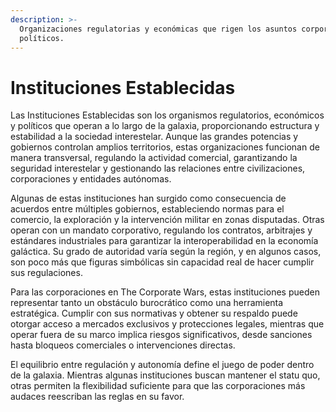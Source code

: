 ```yaml
---
description: >-
  Organizaciones regulatorias y económicas que rigen los asuntos corporativos y
  políticos.
---
```


# Instituciones Establecidas

Las Instituciones Establecidas son los organismos regulatorios, económicos y políticos que operan a lo largo de la galaxia, proporcionando estructura y estabilidad a la sociedad interestelar. Aunque las grandes potencias y gobiernos controlan amplios territorios, estas organizaciones funcionan de manera transversal, regulando la actividad comercial, garantizando la seguridad interestelar y gestionando las relaciones entre civilizaciones, corporaciones y entidades autónomas.

Algunas de estas instituciones han surgido como consecuencia de acuerdos entre múltiples gobiernos, estableciendo normas para el comercio, la exploración y la intervención militar en zonas disputadas. Otras operan con un mandato corporativo, regulando los contratos, arbitrajes y estándares industriales para garantizar la interoperabilidad en la economía galáctica. Su grado de autoridad varía según la región, y en algunos casos, son poco más que figuras simbólicas sin capacidad real de hacer cumplir sus regulaciones.

Para las corporaciones en The Corporate Wars, estas instituciones pueden representar tanto un obstáculo burocrático como una herramienta estratégica. Cumplir con sus normativas y obtener su respaldo puede otorgar acceso a mercados exclusivos y protecciones legales, mientras que operar fuera de su marco implica riesgos significativos, desde sanciones hasta bloqueos comerciales o intervenciones directas.

El equilibrio entre regulación y autonomía define el juego de poder dentro de la galaxia. Mientras algunas instituciones buscan mantener el statu quo, otras permiten la flexibilidad suficiente para que las corporaciones más audaces reescriban las reglas en su favor.